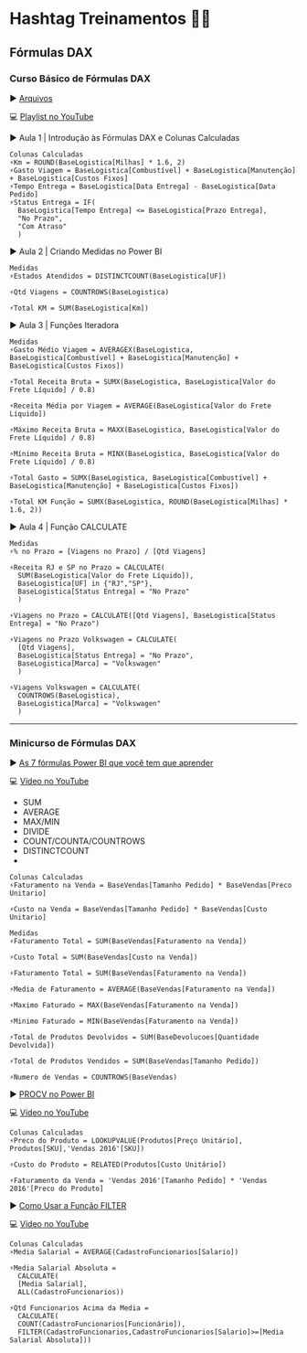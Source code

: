 # Hashtag Treinamentos 👩‍💻

## Fórmulas DAX


### Curso Básico de Fórmulas DAX

▶ [Arquivos](/Curso-Basico-de-Formulas-DAX)

💻 [Playlist no YouTube](https://www.youtube.com/playlist?list=PLxjKFMYkZ9OdBK4fKFBNYHRwj8o3fe_Yk) 

▶ Aula 1 | Introdução às Fórmulas DAX e Colunas Calculadas

    Colunas Calculadas
    ⚡Km = ROUND(BaseLogistica[Milhas] * 1.6, 2)
    ⚡Gasto Viagem = BaseLogistica[Combustível] + BaseLogistica[Manutenção] + BaseLogistica[Custos Fixos]
    ⚡Tempo Entrega = BaseLogistica[Data Entrega] - BaseLogistica[Data Pedido]
    ⚡Status Entrega = IF(
      BaseLogistica[Tempo Entrega] <= BaseLogistica[Prazo Entrega], 
      "No Prazo", 
      "Com Atraso"
      )

▶ Aula 2 | Criando Medidas no Power BI

    Medidas
    ⚡Estados Atendidos = DISTINCTCOUNT(BaseLogistica[UF])

    ⚡Qtd Viagens = COUNTROWS(BaseLogistica)

    ⚡Total KM = SUM(BaseLogistica[Km])
    
▶ Aula 3 | Funções Iteradora
    
    Medidas
    ⚡Gasto Médio Viagem = AVERAGEX(BaseLogistica, BaseLogistica[Combustível] + BaseLogistica[Manutenção] + BaseLogistica[Custos Fixos])

    ⚡Total Receita Bruta = SUMX(BaseLogistica, BaseLogistica[Valor do Frete Líquido] / 0.8)

    ⚡Receita Média por Viagem = AVERAGE(BaseLogistica[Valor do Frete Líquido])

    ⚡Máximo Receita Bruta = MAXX(BaseLogistica, BaseLogistica[Valor do Frete Líquido] / 0.8)

    ⚡Mínimo Receita Bruta = MINX(BaseLogistica, BaseLogistica[Valor do Frete Líquido] / 0.8)

    ⚡Total Gasto = SUMX(BaseLogistica, BaseLogistica[Combustível] + BaseLogistica[Manutenção] + BaseLogistica[Custos Fixos])

    ⚡Total KM Função = SUMX(BaseLogistica, ROUND(BaseLogistica[Milhas] * 1.6, 2))


▶ Aula 4 | Função CALCULATE
    
    Medidas
    ⚡% no Prazo = [Viagens no Prazo] / [Qtd Viagens]

    ⚡Receita RJ e SP no Prazo = CALCULATE(
      SUM(BaseLogistica[Valor do Frete Líquido]),
      BaseLogistica[UF] in {"RJ","SP"},
      BaseLogistica[Status Entrega] = "No Prazo"
      )

    ⚡Viagens no Prazo = CALCULATE([Qtd Viagens], BaseLogistica[Status Entrega] = "No Prazo")

    ⚡Viagens no Prazo Volkswagen = CALCULATE(
      [Qtd Viagens],
      BaseLogistica[Status Entrega] = "No Prazo",
      BaseLogistica[Marca] = "Volkswagen"
      )

    ⚡Viagens Volkswagen = CALCULATE(
      COUNTROWS(BaseLogistica),
      BaseLogistica[Marca] = "Volkswagen"
      )


---

### Minicurso de Fórmulas DAX

▶ [As 7 fórmulas Power BI que você tem que aprender](/Minicurso-de-Formulas-Dax/As-7-Formulas/)

💻 [Vídeo no YouTube](https://youtu.be/TjyAudH8h38)

- SUM
- AVERAGE
- MAX/MIN
- DIVIDE
- COUNT/COUNTA/COUNTROWS
- DISTINCTCOUNT
-

    Colunas Calculadas
    ⚡Faturamento na Venda = BaseVendas[Tamanho Pedido] * BaseVendas[Preco Unitario]

    ⚡Custo na Venda = BaseVendas[Tamanho Pedido] * BaseVendas[Custo Unitario]

    Medidas
    ⚡Faturamento Total = SUM(BaseVendas[Faturamento na Venda])

    ⚡Custo Total = SUM(BaseVendas[Custo na Venda])

    ⚡Faturamento Total = SUM(BaseVendas[Faturamento na Venda])

    ⚡Media de Faturamento = AVERAGE(BaseVendas[Faturamento na Venda])

    ⚡Maximo Faturado = MAX(BaseVendas[Faturamento na Venda])

    ⚡Minimo Faturado = MIN(BaseVendas[Faturamento na Venda])

    ⚡Total de Produtos Devolvidos = SUM(BaseDevolucoes[Quantidade Devolvida])

    ⚡Total de Produtos Vendidos = SUM(BaseVendas[Tamanho Pedido])

    ⚡Numero de Vendas = COUNTROWS(BaseVendas)

▶ [PROCV no Power BI](/Minicurso-de-Formulas-Dax/PROCV-no-Power-BI/)

💻 [Vídeo no YouTube](https://youtu.be/oFN7u6y2eiU)
    
    Colunas Calculadas
    ⚡Preco do Produto = LOOKUPVALUE(Produtos[Preço Unitário], Produtos[SKU],'Vendas 2016'[SKU])

    ⚡Custo do Produto = RELATED(Produtos[Custo Unitário])  

    ⚡Faturamento da Venda = 'Vendas 2016'[Tamanho Pedido] * 'Vendas 2016'[Preco do Produto]

▶ [Como Usar a Função FILTER](/Minicurso-de-Formulas-Dax/Funcao-FILTER/)

💻 [Vídeo no YouTube](https://youtu.be/XqFPb33bH-M)
    
    Colunas Calculadas
    ⚡Media Salarial = AVERAGE(CadastroFuncionarios[Salario])

    ⚡Media Salarial Absoluta = 
      CALCULATE(
      [Media Salarial],
      ALL(CadastroFuncionarios))

    ⚡Qtd Funcionarios Acima da Media = 
      CALCULATE(
      COUNT(CadastroFuncionarios[Funcionário]),
      FILTER(CadastroFuncionarios,CadastroFuncionarios[Salario]>=[Media Salarial Absoluta]))